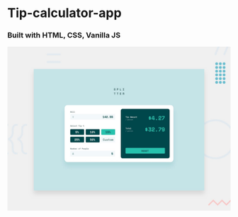 # Tip-calculator-app

### Built with HTML, CSS, Vanilla JS


<img src="design/desktop-preview.jpg" />
